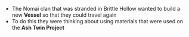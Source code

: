 - The Nomai clan that was stranded in Brittle Hollow wanted to build a new **Vessel** so that they could travel again
- To do this they were thinking about using materials that were used on the **Ash Twin Project**